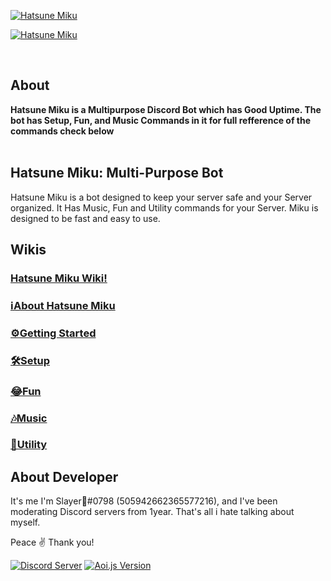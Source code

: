 <p>
    <a href="https://discord.gg/A7ARJgK9zH"><img src="https://media.discordapp.net/attachments/869258357926678618/889424804594200616/Adobe_Post_20210920_1346080.4506088548034979.png" alt="Hatsune Miku" /></a>
  </p>
<p>
    <a href="https://dsc.gg/hatsunemiku"><img src="https://media.discordapp.net/attachments/869258357926678618/889426021911244860/Adobe_Post_20210920_1351230.6291456054668433.png" alt="Hatsune Miku" /></a>
  </p>
<br />
    


## About 
**Hatsune Miku is a Multipurpose Discord Bot which has Good Uptime. The bot has Setup, Fun, and Music Commands in it for full refference of the commands check below** <br>
</br> 

## Hatsune Miku: Multi-Purpose Bot

Hatsune Miku is a bot designed to keep your server safe and your Server organized. 
It Has Music, Fun and Utility commands for your Server.
Miku is designed to be fast and easy to use.


## Wikis
### [**Hatsune Miku Wiki!**](https://github.com/SlayerxD444/Hatsune-Miku/wiki/Hatsune-Miku)
### [**ℹ️About Hatsune Miku**](https://github.com/SlayerxD444/Hatsune-Miku/wiki/%E2%84%B9%EF%B8%8FAbout-Hatsune-Miku)
### [**⚙️Getting Started**](https://github.com/SlayerxD444/Hatsune-Miku/wiki/%E2%9A%99%EF%B8%8FGetting-Started)
### [**🛠️Setup**](https://github.com/SlayerxD444/Hatsune-Miku/wiki/%F0%9F%9B%A0%EF%B8%8FSetup)
### [**😂Fun**](https://github.com/SlayerxD444/Hatsune-Miku/wiki/%F0%9F%98%82Fun)
### [**🎶Music**](https://github.com/SlayerxD444/Hatsune-Miku/wiki/%F0%9F%8E%B6Music)
### [**🔧Utility**](https://github.com/SlayerxD444/Hatsune-Miku/wiki/%F0%9F%94%A7-Utility)


## About Developer
It's me I'm Slayer🍷#0798 (505942662365577216), and I've been moderating Discord servers from 1year. That's all i hate talking about myself.

Peace ✌️ Thank you!


[![Discord Server](https://img.shields.io/discord/864113097476014110?label=Support%20&logo=discord&style=plastic)](https://discord.gg/A7ARJgK9zH)
[![Aoi.js Version](https://img.shields.io/npm/v/aoi.js.svg?maxAge=3600)](https://www.npmjs.com/package/aoi.js)
